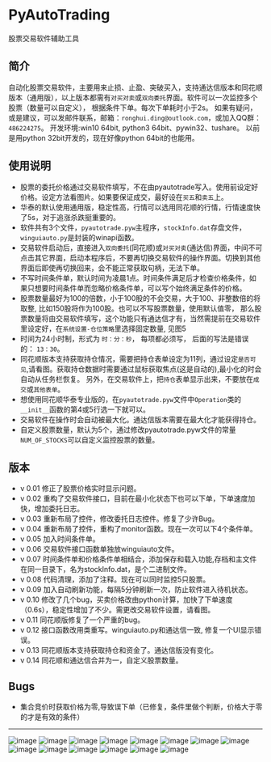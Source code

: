 # PyAutoTrading
股票交易软件辅助工具

## 简介
自动化股票交易软件，主要用来止损、止盈、突破买入，支持通达信版本和同花顺版本（通用版），以上版本都需有`对买对卖`或`双向委托`界面。软件可以一次监控多个股票（数量可以自定义），
根据条件下单。每次下单耗时小于2s。
如果有疑问，或是建议，可以发邮件联系，邮箱：`ronghui.ding@outlook.com`，或加入QQ群：`486224275`。
开发环境:win10 64bit, python3 64bit、pywin32、tushare。 以前是用python 32bit开发的，现在好像python 64bit的也能用。

## 使用说明
* 股票的委托价格通过交易软件填写，不在由pyautotrade写入。使用前设定好价格。设定方法看图片。如果要保证成交，最好设在`买五`和`卖五`上。
* 华泰的默认使用通用版，稳定性高，行情可以选用同花顺的行情，行情速度快了5s，对于追涨杀跌挺重要的。
* 软件共有3个文件，`pyautotrade.pyw`主程序，`stockInfo.dat`存盘文件，`winguiauto.py`是封装的winapi函数。
* 交易软件启动后，直接进入`双向委托`(同花顺)或`对买对卖`(通达信)界面，中间不可点击其它界面，启动本程序后，不要再切换交易软件的操作界面。切换到其他界面后即使再切换回来，会不能正常获取句柄，无法下单。
* 不写时间条件单，默认时间为凌晨1点。时间条件满足后才检查价格条件，如果只想要时间条件单而忽略价格条件单，可以写个始终满足条件的价格。
* 股票数量最好为100的倍数，小于100股的不会交易，大于100、非整数倍的将取整, 比如150股将作为100股。也可以不写股票数量，使用默认值零，
那么股票数量将由交易软件填写，这个功能只有通达信才有，当然需提前在交易软件里设定好，在`系统设置-仓位策略`里选择固定数量, 见图5
* 时间为24小时制，形式为 `时：分：秒`， 每项都必须写， 后面的写法是错误的： `13：30`。
* 同花顺版本支持获取持仓情况，需要把持仓表单设定为11列，通过设定`是否可见`,请看图。获取持仓数据时需要通过鼠标获取焦点(这是自动的),最小化的时会自动从任务栏恢复。
另外，在交易软件上，把`持仓`表单显示出来，不要放在`成交`或`其他表单`。
* 想使用同花顺华泰专业版的，在`pyautotrade.pyw`文件中`Operation`类的`__init__`函数的第4或5行选一下就可以。
* 交易软件在操作时会自动被最大化。通达信版本需要在最大化才能获得持仓。
* 自定义股票数量，默认为5个，通过修改pyautotrade.pyw文件的常量`NUM_OF_STOCKS`可以自定义监控股票的数量。


## 版本
* v 0.01 修正了股票价格实时显示问题。
* v 0.02 重构了交易软件接口，目前在最小化状态下也可以下单，下单速度加快，增加委托日志。
* v 0.03 重新布局了控件，修改委托日志控件。修复了少许Bug。
* v 0.04 重新布局了控件，重构了monitor函数。现在一次可以下4个条件单。
* v 0.05 加入时间条件单。
* v 0.06 交易软件接口函数单独放winguiauto文件。
* v 0.07 时间条件单和价格条件单相结合，添加保存和载入功能,存档和主文件在同一目录下，名为stockInfo.dat，是个二进制文件。
* v 0.08 代码清理，添加了注释。现在可以同时监控5只股票。
* v 0.09 加入自动刷新功能，每隔5分钟刷新一次，防止软件进入待机状态。
* v 0.10 修改了几个bug，买卖价格改由python计算，加快了下单速度（0.6s），稳定性增加了不少。需更改交易软件设置，请看图。
* v 0.11 同花顺版修复了一个严重的bug。
* v 0.12 接口函数改用类重写。winguiauto.py和通达信一致, 修复一个UI显示错误。
* v 0.13 同花顺版本支持获取持仓和资金了。通达信版没有变化。
* v 0.14 同花顺和通达信合并为一，自定义股票数量。

## Bugs
* 集合竞价时获取价格为零,导致误下单（已修复，条件里做个判断，价格大于零的才是有效的条件）



-----------------------------------

![image](https://github.com/drongh/PyAutoTrading/raw/master/Logo/setting1_ths.png)
![image](https://github.com/drongh/PyAutoTrading/raw/master/Logo/setting2_ths.png)
![image](https://github.com/drongh/PyAutoTrading/raw/master/Logo/setting3_ths.png)
![image](https://github.com/drongh/PyAutoTrading/raw/master/Logo/setting4_ths.png)
![image](https://github.com/drongh/PyAutoTrading/raw/master/Logo/setting5_ths.png)
![image](https://github.com/drongh/PyAutoTrading/raw/master/Logo/setting6_ths.png)
![image](https://github.com/drongh/PyAutoTrading/raw/master/Logo/setting1_tdx.png)
![image](https://github.com/drongh/PyAutoTrading/raw/master/Logo/setting2_tdx.png)
![image](https://github.com/drongh/PyAutoTrading/raw/master/Logo/setting3_tdx.png)
![image](https://github.com/drongh/PyAutoTrading/raw/master/Logo/setting4_tdx.png)
![image](https://github.com/drongh/PyAutoTrading/raw/master/Logo/setting5_tdx.png)
![image](https://github.com/drongh/PyAutoTrading/raw/master/Logo/setting6_tdx.png)
![image](https://github.com/drongh/PyAutoTrading/raw/master/Logo/setting7_tdx.png)
![image](https://github.com/drongh/PyAutoTrading/raw/master/Logo/trading_ths.png)
